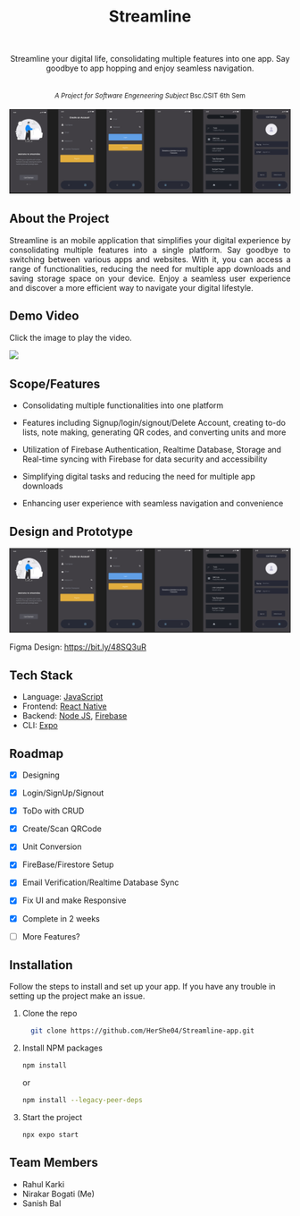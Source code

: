
<div align="center">
  <h1>Streamline </h1><br>
  <p>Streamline your digital life, consolidating multiple features into one app. Say goodbye to app hopping and enjoy seamless navigation.</p>
 <br>
 <i> <small align="justify"> A Project  for  Software Engeneering Subject </i> Bsc.CSIT 6th Sem
  </small>
</div><br/>

<img src="https://github.com/HerShe04/Streamline-app/blob/main/assets/design.png" alt="Header photo" >

## About the Project 

<div align="center">
    <p align="justify"> 
   Streamline is an  mobile application that simplifies your digital experience by consolidating multiple features into a single platform. Say goodbye to switching between various apps and websites. With it, you can access a range of functionalities, reducing the need for multiple app downloads and saving storage space on your device. Enjoy a seamless user experience and discover a more efficient way to navigate your digital lifestyle.
    </p>
</div>

## Demo Video

Click the image to play the video.

[<img src="https://img.youtube.com/vi/zwt3wSnS8fo/0.jpg" width="100">](https://www.youtube.com/watch?v=zwt3wSnS8fo)




## Scope/Features

- Consolidating multiple functionalities into one platform

- Features including Signup/login/signout/Delete Account, creating to-do lists, note making, generating QR codes, and converting units and more
- Utilization of Firebase Authentication, Realtime Database, Storage and Real-time syncing with Firebase for data security and accessibility
- Simplifying digital tasks and reducing the need for multiple app downloads
- Enhancing user experience with seamless navigation and convenience


## Design and Prototype

<img src="https://github.com/HerShe04/Streamline-app/blob/main/assets/design.png">

Figma Design: https://bit.ly/48SQ3uR


<!-- TechStack -->
## Tech Stack 

-   Language: [JavaScript](https://www.typescriptlang.org/)
-   Frontend: [React Native](https://reactnative.dev/)
-   Backend: [Node JS](https://nodejs.org/), [Firebase](https://firebase.google.com/)
-   CLI: [Expo](https://expo.io/)


<!-- Features -->
## Roadmap 
* [x] Designing
* [x] Login/SignUp/Signout
* [x] ToDo with CRUD
* [x] Create/Scan QRCode
* [x] Unit Conversion
* [x] FireBase/Firestore Setup 
* [x] Email Verification/Realtime Database Sync 
* [x] Fix UI and make Responsive
* [x] Complete in 2 weeks
* [ ] More Features?


## Installation

Follow the steps to install and set up your app. If you have any trouble in setting up the project make an issue.

1. Clone the repo
   ```sh
     git clone https://github.com/HerShe04/Streamline-app.git
   ```
2. Install NPM packages
   ```sh
   npm install
   ```
   or
   ```sh
   npm install --legacy-peer-deps
   ```
3. Start the project
   ```sh
   npx expo start
   ```

## Team Members
* Rahul Karki
* Nirakar Bogati (Me)
* Sanish Bal

